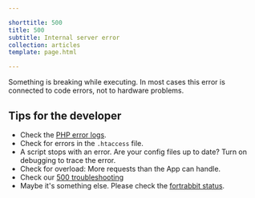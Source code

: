 ```yaml
---

shorttitle: 500
title: 500
subtitle: Internal server error
collection: articles
template: page.html

---
```


<p class="type-l type-serif type-italic read-xl">Something is breaking while executing. In most cases this error is connected to code errors, not to hardware problems.</p>

## Tips for the developer

* Check the [PHP error logs](https://help.fortrabbit.com/logging).
* Check for errors in the `.htaccess` file.
* A script stops with an error. Are your config files up to date? Turn on debugging to trace the error.
* Check for overload: More requests than the App can handle.
* Check our [500 troubleshooting](https://help.fortrabbit.com/500-errors)
* Maybe it's something else. Please check the [fortrabbit status](http://status.fortrabbit.com).
